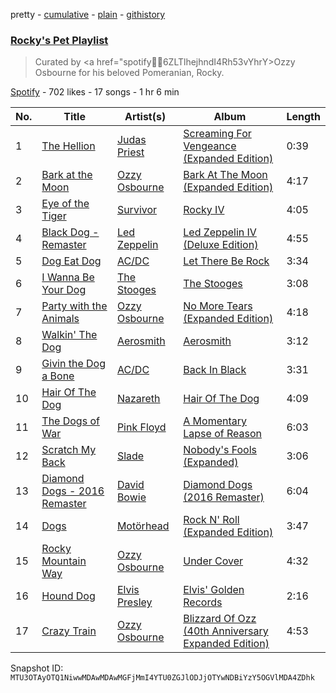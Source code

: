 pretty - [cumulative](/playlists/cumulative/37i9dQZF1DX52B5kz75WOP.md) - [plain](/playlists/plain/37i9dQZF1DX52B5kz75WOP) - [githistory](https://github.githistory.xyz/mackorone/spotify-playlist-archive/blob/main/playlists/plain/37i9dQZF1DX52B5kz75WOP)

### [Rocky's Pet Playlist](https://open.spotify.com/playlist/37i9dQZF1DX52B5kz75WOP)

> Curated by <a href="spotify:artist:6ZLTlhejhndI4Rh53vYhrY>Ozzy Osbourne</a> for his beloved Pomeranian, Rocky.

[Spotify](https://open.spotify.com/user/spotify) - 702 likes - 17 songs - 1 hr 6 min

| No. | Title | Artist(s) | Album | Length |
|---|---|---|---|---|
| 1 | [The Hellion](https://open.spotify.com/track/7LLQxMvAYOpoC2PKe3VQn5) | [Judas Priest](https://open.spotify.com/artist/2tRsMl4eGxwoNabM08Dm4I) | [Screaming For Vengeance \(Expanded Edition\)](https://open.spotify.com/album/55MZQrenomrTq0aQneC7Pi) | 0:39 |
| 2 | [Bark at the Moon](https://open.spotify.com/track/2E7W1X4maFFcjHrVrFA7Vs) | [Ozzy Osbourne](https://open.spotify.com/artist/6ZLTlhejhndI4Rh53vYhrY) | [Bark At The Moon \(Expanded Edition\)](https://open.spotify.com/album/537qKeG5gbEvKJpQ4Qmszn) | 4:17 |
| 3 | [Eye of the Tiger](https://open.spotify.com/track/2KH16WveTQWT6KOG9Rg6e2) | [Survivor](https://open.spotify.com/artist/26bcq2nyj5GB7uRr558iQg) | [Rocky IV](https://open.spotify.com/album/3t3BbpFJiGcXl4jI5CRLLA) | 4:05 |
| 4 | [Black Dog \- Remaster](https://open.spotify.com/track/3qT4bUD1MaWpGrTwcvguhb) | [Led Zeppelin](https://open.spotify.com/artist/36QJpDe2go2KgaRleHCDTp) | [Led Zeppelin IV \(Deluxe Edition\)](https://open.spotify.com/album/44Ig8dzqOkvkGDzaUof9lK) | 4:55 |
| 5 | [Dog Eat Dog](https://open.spotify.com/track/0L0x35hQnmCLtHeSGQlEZj) | [AC/DC](https://open.spotify.com/artist/711MCceyCBcFnzjGY4Q7Un) | [Let There Be Rock](https://open.spotify.com/album/3JwFNl80WWeXPiKEjIFbqa) | 3:34 |
| 6 | [I Wanna Be Your Dog](https://open.spotify.com/track/672N8DGGTOLCOgWe0koX5g) | [The Stooges](https://open.spotify.com/artist/4BFMTELQyWJU1SwqcXMBm3) | [The Stooges](https://open.spotify.com/album/3MANoCcmaHWeXSuWiO3iVo) | 3:08 |
| 7 | [Party with the Animals](https://open.spotify.com/track/3YLMkQJQXf7IUrZY8RdSfk) | [Ozzy Osbourne](https://open.spotify.com/artist/6ZLTlhejhndI4Rh53vYhrY) | [No More Tears \(Expanded Edition\)](https://open.spotify.com/album/6eh82ojicL8RSJF7GkYTh7) | 4:18 |
| 8 | [Walkin' The Dog](https://open.spotify.com/track/3TtNZafFdL1ccxVNERnh4w) | [Aerosmith](https://open.spotify.com/artist/7Ey4PD4MYsKc5I2dolUwbH) | [Aerosmith](https://open.spotify.com/album/19lEZSnCCbVEkKchoPQWDZ) | 3:12 |
| 9 | [Givin the Dog a Bone](https://open.spotify.com/track/6rAy2MsMUabbqu2VygrblP) | [AC/DC](https://open.spotify.com/artist/711MCceyCBcFnzjGY4Q7Un) | [Back In Black](https://open.spotify.com/album/6mUdeDZCsExyJLMdAfDuwh) | 3:31 |
| 10 | [Hair Of The Dog](https://open.spotify.com/track/1wXE6zvNWRz8GuMfEUgETz) | [Nazareth](https://open.spotify.com/artist/6fvN9GmMCVKb5LY0WsnjFP) | [Hair Of The Dog](https://open.spotify.com/album/5Zwyrn62m3Pyc0nvRa9CHF) | 4:09 |
| 11 | [The Dogs of War](https://open.spotify.com/track/4ggDbvTME5EAso1xfGX2M0) | [Pink Floyd](https://open.spotify.com/artist/0k17h0D3J5VfsdmQ1iZtE9) | [A Momentary Lapse of Reason](https://open.spotify.com/album/4xODvcpjOOgu4oKWL0sCte) | 6:03 |
| 12 | [Scratch My Back](https://open.spotify.com/track/1UeckZ4DJwZjuCfvUzNcHm) | [Slade](https://open.spotify.com/artist/10n5lhNDoSMUHWLlnST1yw) | [Nobody's Fools \(Expanded\)](https://open.spotify.com/album/40Qcy8sJ0scKcqy1NCX2pj) | 3:06 |
| 13 | [Diamond Dogs \- 2016 Remaster](https://open.spotify.com/track/7Lk0PQDl3jtOr0UoZmQPhs) | [David Bowie](https://open.spotify.com/artist/0oSGxfWSnnOXhD2fKuz2Gy) | [Diamond Dogs \(2016 Remaster\)](https://open.spotify.com/album/72mfhbEsMtXR6s7v9UhKe3) | 6:04 |
| 14 | [Dogs](https://open.spotify.com/track/1QQAWClyLkehpu1QHIMH1t) | [Motörhead](https://open.spotify.com/artist/1DFr97A9HnbV3SKTJFu62M) | [Rock N' Roll \(Expanded Edition\)](https://open.spotify.com/album/3aoZZWomzwY4KuXM2Jqt7C) | 3:47 |
| 15 | [Rocky Mountain Way](https://open.spotify.com/track/5sGCvSlXLmbZACj2cQwUY5) | [Ozzy Osbourne](https://open.spotify.com/artist/6ZLTlhejhndI4Rh53vYhrY) | [Under Cover](https://open.spotify.com/album/5yIXVMM70ay1mQ5kCWpidF) | 4:32 |
| 16 | [Hound Dog](https://open.spotify.com/track/64Ny7djQ6rNJspquof2KoX) | [Elvis Presley](https://open.spotify.com/artist/43ZHCT0cAZBISjO8DG9PnE) | [Elvis' Golden Records](https://open.spotify.com/album/0C3t1htEDTFKcg7F2rNbek) | 2:16 |
| 17 | [Crazy Train](https://open.spotify.com/track/7ACxUo21jtTHzy7ZEV56vU) | [Ozzy Osbourne](https://open.spotify.com/artist/6ZLTlhejhndI4Rh53vYhrY) | [Blizzard Of Ozz \(40th Anniversary Expanded Edition\)](https://open.spotify.com/album/4qUMByJ3Pk94BFnCmGaUPS) | 4:53 |

Snapshot ID: `MTU3OTAyOTQ1NiwwMDAwMDAwMGFjMmI4YTU0ZGJlODJjOTYwNDBiYzY5OGVlMDA4ZDhk`
